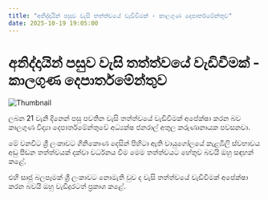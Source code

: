 ```yaml
---
title: "අනිද්දායින් පසුව වැසි තත්ත්වයේ වැඩිවීමක් - කාලගුණ දෙපාර්තමේන්තුව"
date: 2025-10-19 19:05:00
---
```


# අනිද්දායින් පසුව වැසි තත්ත්වයේ වැඩිවීමක් - කාලගුණ දෙපාර්තමේන්තුව

![Thumbnail](https://helakuru.sgp1.cdn.digitaloceanspaces.com/esana/images/lib/weather-warning[1].jpg)

ලබන 21 වැනි දිනෙන් පසු පවතින වැසි තත්ත්වයේ වැඩිවීමක් අපේක්ෂා කරන බව කාලගුණ විද්‍යා දෙපාර්තමේන්තුවේ අධ්‍යක්ෂ ජනරාල් අතුල කරුණානායක පවසනවා.

මේ වනවිට ශ්‍රී ලංකාවට ගිනිකොණ දෙසින් පිහිටා ඇති වායුගෝලයේ කැළඹිලි ස්වභාවය අඩු පීඩන තත්ත්වයක් දක්වා වර්ධනය වීම මෙම තත්ත්වයට හේතුව බවයි ඔහු සඳහන් කළේ.

එහි සෘජු බලපෑමක් ශ්‍රී ලංකාවට නොමැති වුව ද වැසි තත්ත්වයේ වැඩිවීමක් අපේක්ෂා කරන බවයි ඔහු වැඩිදුරටත් ප්‍රකාශ කළේ.

